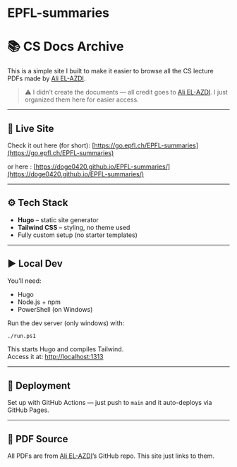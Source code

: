 # EPFL-summaries

# 📚 CS Docs Archive

This is a simple site I built to make it easier to browse all the CS lecture PDFs made by [Ali EL-AZDI](https://github.com/elazdi-al).

> ⚠️ I didn’t create the documents — all credit goes to [Ali EL-AZDI](https://github.com/elazdi-al). I just organized them here for easier access.

---

## 🔗 Live Site

Check it out here (for short): [https://go.epfl.ch/EPFL-summaries](https://go.epfl.ch/EPFL-summaries)

or here : [https://doge0420.github.io/EPFL-summaries/](https://doge0420.github.io/EPFL-summaries/)

---

## ⚙️ Tech Stack

- **Hugo** – static site generator
- **Tailwind CSS** – styling, no theme used
- Fully custom setup (no starter templates)

---

## ▶️ Local Dev

You’ll need:

- Hugo
- Node.js + npm
- PowerShell (on Windows)

Run the dev server (only windows) with:

```bash
./run.ps1
```

This starts Hugo and compiles Tailwind.  
Access it at: [http://localhost:1313](http://localhost:1313)

---

## 🚀 Deployment

Set up with GitHub Actions — just push to `main` and it auto-deploys via GitHub Pages.

---

## 📄 PDF Source

All PDFs are from [Ali EL-AZDI](https://github.com/elazdi-al)’s GitHub repo.
This site just links to them.

